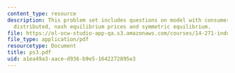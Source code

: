 ```yaml
---
content_type: resource
description: This problem set includes questions on model with consumers uniformly
  distributed, nash equilibrium prices and symmetric equilibrium.
file: https://ol-ocw-studio-app-qa.s3.amazonaws.com/courses/14-271-industrial-organization-i-fall-2005/a1ea49a3aaced936b9e51642272895e3_ps3.pdf
file_type: application/pdf
resourcetype: Document
title: ps3.pdf
uid: a1ea49a3-aace-d936-b9e5-1642272895e3
---
```

